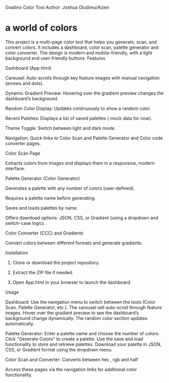 Gradino Color Tool
Author: Joshua Oludimu/Aizen
# a world of colors

This project is a multi-page color tool that helps you generate, scan, and convert colors. It includes a dashboard, color scan, palette generator and color converter. The design is modern and mobile-friendly, with a light background and user-friendly buttons. 
Features

Dashboard (App.html)

Carousel: Auto-scrolls through key feature images with manual navigation (arrows and dots).

Dynamic Gradient Preview: Hovering over the gradient preview changes the dashboard’s background.

Random Color Display: Updates continuously to show a random color.

Recent Palettes: Displays a list of saved palettes ( mock data for now).

Theme Toggle: Switch between light and dark mode.

Navigation: Quick links to Color Scan and Palette Generator and Color code converter pages.


Color Scan Page

Extracts colors from images and displays them in a responsive, modern interface.


Palette Generator (Color Generator)

Generates a palette with any number of colors (user-defined).

Requires a palette name before generating.

Saves and loads palettes by name.

Offers download options: JSON, CSS, or Gradient (using a dropdown and switch-case logic).


Color Converter (CCC) and Gradients

Convert colors between different formats and generate gradients.



Installation

1. Clone or download the project repository.


2. Extract the ZIP file if needed.


3. Open App.html in your browser to launch the dashboard.



Usage

Dashboard:
Use the navigation menu to switch between the tools (Color Scan, Palette Generator, etc.). The carousel will auto-scroll through feature images. Hover over the gradient preview to see the dashboard’s background change dynamically. The random color section updates automatically.

Palette Generator:
Enter a palette name and choose the number of colors. Click "Generate Colors" to create a palette. Use the save and load functionality to store and retrieve palettes. Download your palette in JSON, CSS, or Gradient format using the dropdown menu.

Color Scan and Converter:
Converts between hex , rgb and half 

Access these pages via the navigation links for additional color functionality.


